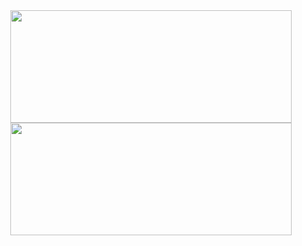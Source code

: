 <div align="center">
  <a href="https://github.com/clarabarretto">
  <img height="180em" width="450em" src="https://github-readme-stats.vercel.app/api?username=clarabarretto&show_icons=true&theme=highcontrast&include_all_commits=true&count_private=true"/>
  <img height="180em" width="450em" src="https://github-readme-stats.vercel.app/api/top-langs/?username=clarabarretto&layout=compact&langs_count=7&theme=highcontrast"/> 
</div>

  
